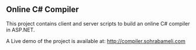## Online C# Compiler
This project contains client and server scripts to build an online C# compiler in ASP.NET.

A Live demo of the project is available at: http://compiler.sohrabameli.com
